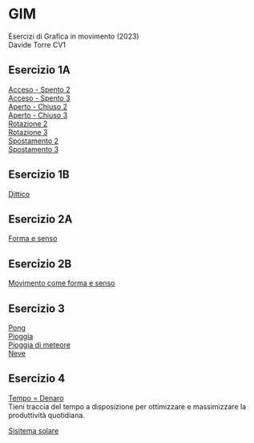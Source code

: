 # GIM
Esercizi di Grafica in movimento (2023)  
Davide Torre CV1

## Esercizio 1A   
[Acceso - Spento 2](https://davide-torre.github.io/GIM/Esercizio_1A/acceso_spento_2.html)   
[Acceso - Spento 3](https://davide-torre.github.io/GIM/Esercizio_1A/acceso_spento_3.html)  
[Aperto - Chiuso 2](https://davide-torre.github.io/GIM/Esercizio_1A/aperto_chiuso_2.html)     
[Aperto - Chiuso 3](https://davide-torre.github.io/GIM/Esercizio_1A/aperto_chiuso_3.html)  
[Rotazione 2](https://davide-torre.github.io/GIM/Esercizio_1A/rotazione_2.html)  
[Rotazione 3](https://davide-torre.github.io/GIM/Esercizio_1A/rotazione_3.html)   
[Spostamento 2](https://davide-torre.github.io/GIM/Esercizio_1A/spostamento_2.html)  
[Spostamento 3](https://davide-torre.github.io/GIM/Esercizio_1A/spostamento_3.html) 
## Esercizio 1B 
[Dittico](https://davide-torre.github.io/GIM/Esercizio_1B/indexB.html)  
## Esercizio 2A 
[Forma e senso](https://davide-torre.github.io/GIM/Esercizio_2A/index.html)  
## Esercizio 2B
[Movimento come forma e senso](https://davide-torre.github.io/GIM/Esercizio_2B/formaesenso.html)  
## Esercizio 3
[Pong](https://davide-torre.github.io/GIM/Esercizio_3/1_pong/index.html)  
[Pioggia](https://davide-torre.github.io/GIM/Esercizio_3/2_pioggia/index.html)  
[Pioggia di meteore](https://davide-torre.github.io/GIM/pioggiadimeteore/index.html)  
[Neve](https://davide-torre.github.io/GIM/Esercizio_3/3_neve/index.html)  
## Esercizio 4
[Tempo = Denaro](https://davide-torre.github.io/GIM/Esercizio_4/index.html)  
Tieni traccia del tempo a disposizione per ottimizzare e massimizzare la produttività quotidiana. 

[Sisitema solare](https://davide-torre.github.io/GIM/Orologio/index.html)  


